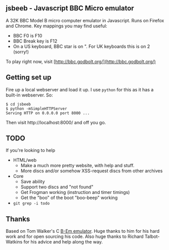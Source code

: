 jsbeeb - Javascript BBC Micro emulator
--------------------------------------

A 32K BBC Model B micro computer emulator in Javascript.  Runs on Firefox and Chrome.
Key mappings you may find useful:

* BBC F0 is F10
* BBC Break key is F12
* On a US keyboard, BBC star is on ".  For UK keyboards this is on 2 (sorry!)

To play right now, visit [http://bbc.godbolt.org/](http://bbc.godbolt.org/)

Getting set up
--------------

Fire up a local webserver and load it up.  I use `python` for this as it has a built-in webserver. So:

    $ cd jsbeeb
    $ python -mSimpleHTTPServer
    Serving HTTP on 0.0.0.0 port 8000 ...

Then visit http://localhost:8000/ and off you go.

TODO
----

If you're looking to help

* HTML/web
  * Make a much more pretty website, with help and stuff.
  * More discs and/or somehow XSS-request discs from other archives
* Core
  * Save ability
  * Support two discs and "not found"
  * Get Frogman working (instruction and timer timings)
  * Get the "boo" of the boot "boo-beep" working
* `git grep -i todo`


Thanks
------

Based on Tom Walker's C [B-Em emulator](http://b-em.bbcmicro.com/). Huge thanks to him for his hard work and for open sourcing his code. Also huge thanks to Richard Talbot-Watkins for his advice and help along the way.
